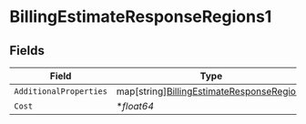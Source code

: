# BillingEstimateResponseRegions1


## Fields

| Field                                                                                              | Type                                                                                               | Required                                                                                           | Description                                                                                        |
| -------------------------------------------------------------------------------------------------- | -------------------------------------------------------------------------------------------------- | -------------------------------------------------------------------------------------------------- | -------------------------------------------------------------------------------------------------- |
| `AdditionalProperties`                                                                             | map[string][BillingEstimateResponseRegions](../../models/shared/billingestimateresponseregions.md) | :heavy_minus_sign:                                                                                 | N/A                                                                                                |
| `Cost`                                                                                             | **float64*                                                                                         | :heavy_minus_sign:                                                                                 | N/A                                                                                                |